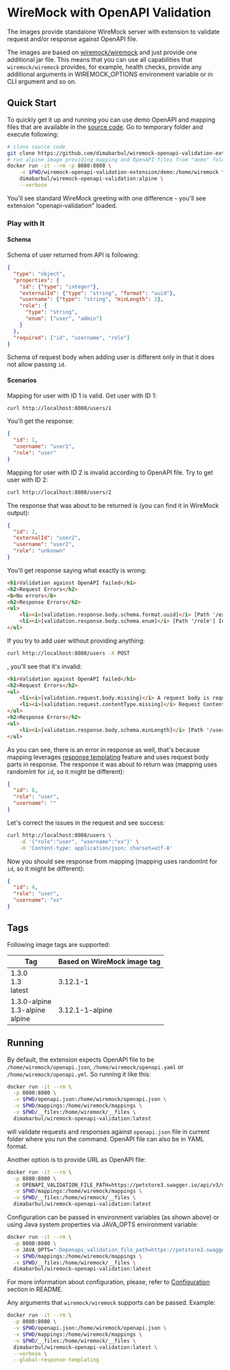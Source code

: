 # WireMock with OpenAPI Validation

The images provide standalone WireMock server with extension to validate request and/or response against OpenAPI file.

The images are based on [wiremock/wiremock](https://hub.docker.com/r/wiremock/wiremock) and just provide one additional jar file. This means that you can use all capabilities that `wiremock/wiremock` provides, for example, health checks, provide any additional arguments in WIREMOCK_OPTIONS environment variable or in CLI argument and so on.

## Quick Start

To quickly get it up and running you can use demo OpenAPI and mapping files that are available in the [source code](https://github.com/dimabarbul/wiremock-openapi-validation-extension/tree/master/demo). Go to temporary folder and execute following:

```bash
# clone source code
git clone https://github.com/dimabarbul/wiremock-openapi-validation-extension.git
# run alpine image providing mapping and OpenAPI files from "demo" folder
docker run -it --rm -p 8080:8080 \
    -v $PWD/wiremock-openapi-validation-extension/demo:/home/wiremock \
    dimabarbul/wiremock-openapi-validation:alpine \
    --verbose
```

You'll see standard WireMock greeting with one difference - you'll see extension "openapi-validation" loaded.

### Play with It

#### Schema

Schema of user returned from API is following:

```json
{
  "type": "object",
  "properties": {
    "id": {"type": "integer"},
    "externalId": {"type": "string", "format": "uuid"},
    "username": {"type": "string", "minLength": 2},
    "role": {
      "type": "string",
      "enum": ["user", "admin"]
    }
  },
  "required": ["id", "username", "role"]
}
```

Schema of request body when adding user is different only in that it does not allow passing `id`.

#### Scenarios

Mapping for user with ID 1 is valid. Get user with ID 1:

```bash
curl http://localhost:8080/users/1
```

You'll get the response:

```json
{
  "id": 1,
  "username": "user1",
  "role": "user"
}
```

Mapping for user with ID 2 is invalid according to OpenAPI file. Try to get user with ID 2:

```bash
curl http://localhost:8080/users/2
```

The response that was about to be returned is (you can find it in WireMock output):

```json
{
  "id": 2,
  "externalId": "user2",
  "username": "user2",
  "role": "unknown"
}
```

You'll get response saying what exactly is wrong:

```html
<h1>Validation against OpenAPI failed</h1>
<h2>Request Errors</h2>
<b>No errors</b>
<h2>Response Errors</h2>
<ul>
	<li><i>[validation.response.body.schema.format.uuid]</i> [Path '/externalId'] Input string "user2" is not a valid UUID</li>
	<li><i>[validation.response.body.schema.enum]</i> [Path '/role'] Instance value ("unknown") not found in enum (possible values: ["user","admin"])</li>
</ul>
```

If you try to add user without providing anything:

```bash
curl http://localhost:8080/users -X POST
```

, you'll see that it's invalid:

```html
<h1>Validation against OpenAPI failed</h1>
<h2>Request Errors</h2>
<ul>
	<li><i>[validation.request.body.missing]</i> A request body is required but none found.</li>
	<li><i>[validation.request.contentType.missing]</i> Request Content-Type header is missing</li>
</ul>
<h2>Response Errors</h2>
<ul>
	<li><i>[validation.response.body.schema.minLength]</i> [Path '/username'] String "" is too short (length: 0, required minimum: 2)</li>
</ul>
```

As you can see, there is an error in response as well, that's because mapping leverages [response templating](https://wiremock.org/docs/response-templating/) feature and uses request body parts in response. The response it was about to return was (mapping uses randomInt for `id`, so it might be different):

```json
{
  "id": 8,
  "role": "user",
  "username": ""
}
```

Let's correct the issues in the request and see success:

```bash
curl http://localhost:8080/users \
    -d '{"role":"user", "username":"xx"}' \
    -H 'Content-type: application/json; charset=utf-8'
```

Now you should see response from mapping (mapping uses randomInt for `id`, so it might be different):

```json
{
  "id": 4,
  "role": "user",
  "username": "xx"
}
```

## Tags

Following image tags are supported:

| Tag                                  | Based on WireMock image tag |
|--------------------------------------|-----------------------------|
| 1.3.0<br>1.3<br>latest               | 3.12.1-1                    |
| 1.3.0-alpine<br>1.3-alpine<br>alpine | 3.12.1-1-alpine             |

## Running

By default, the extension expects OpenAPI file to be `/home/wiremock/openapi.json`, `/home/wiremock/openapi.yaml` or `/home/wiremock/openapi.yml`. So running it like this:

```bash
docker run -it --rm \
  -p 8080:8080 \
  -v $PWD/openapi.json:/home/wiremock/openapi.json \
  -v $PWD/mappings:/home/wiremock/mappings \
  -v $PWD/__files:/home/wiremock/__files \
  dimabarbul/wiremock-openapi-validation:latest
```

will validate requests and responses against `openapi.json` file in current folder where you run the command. OpenAPI file can also be in YAML format.

Another option is to provide URL as OpenAPI file:

```bash
docker run -it --rm \
  -p 8080:8080 \
  -e OPENAPI_VALIDATION_FILE_PATH=https://petstore3.swagger.io/api/v3/openapi.json \
  -v $PWD/mappings:/home/wiremock/mappings \
  -v $PWD/__files:/home/wiremock/__files \
  dimabarbul/wiremock-openapi-validation:latest
```

Configuration can be passed in environment variables (as shown above) or using Java system properties via JAVA_OPTS environment variable:

```bash
docker run -it --rm \
  -p 8080:8080 \
  -e JAVA_OPTS="-Dopenapi_validation_file_path=https://petstore3.swagger.io/api/v3/openapi.json" \
  -v $PWD/mappings:/home/wiremock/mappings \
  -v $PWD/__files:/home/wiremock/__files \
  dimabarbul/wiremock-openapi-validation:latest
```

For more information about configuration, please, refer to [Configuration](https://github.com/dimabarbul/wiremock-openapi-validation-extension#configuration) section in README.

Any arguments that `wiremock/wiremock` supports can be passed. Example:

```bash
docker run -it --rm \
  -p 8080:8080 \
  -v $PWD/openapi.json:/home/wiremock/openapi.json \
  -v $PWD/mappings:/home/wiremock/mappings \
  -v $PWD/__files:/home/wiremock/__files \
  dimabarbul/wiremock-openapi-validation:latest \
  --verbose \
  --global-response-templating
```
